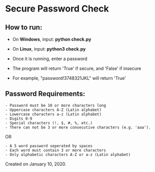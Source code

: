 # Secure Password Check
 
## How to run:
 - On **Windows**, input:
         **python check.py**
 - On **Linux**, input:
         **python3 check.py**
         
 - Once it is running, enter a password
 - The program will return 'True' if secure, and 'False' if insecure
 
 - For example, "password!3748321JKL" will return 'True'
 
## Password Requirements:

    - Password must be 10 or more characters long
    - Uppercase characters A-Z (Latin alphabet)
    - Lowercase characters a-z (Latin alphabet)
    - Digits 0-9
    - Special characters (!, $, #, %, etc.)
    - There can not be 3 or more consecutive characters (e.g. 'aaa').
 OR
    
    - A 5 word password seperated by spaces
    - Each word must contain 3 or more characters
    - Only alphabetic characters A-Z or a-z (Latin alphabet)
Created on January 10, 2020.
